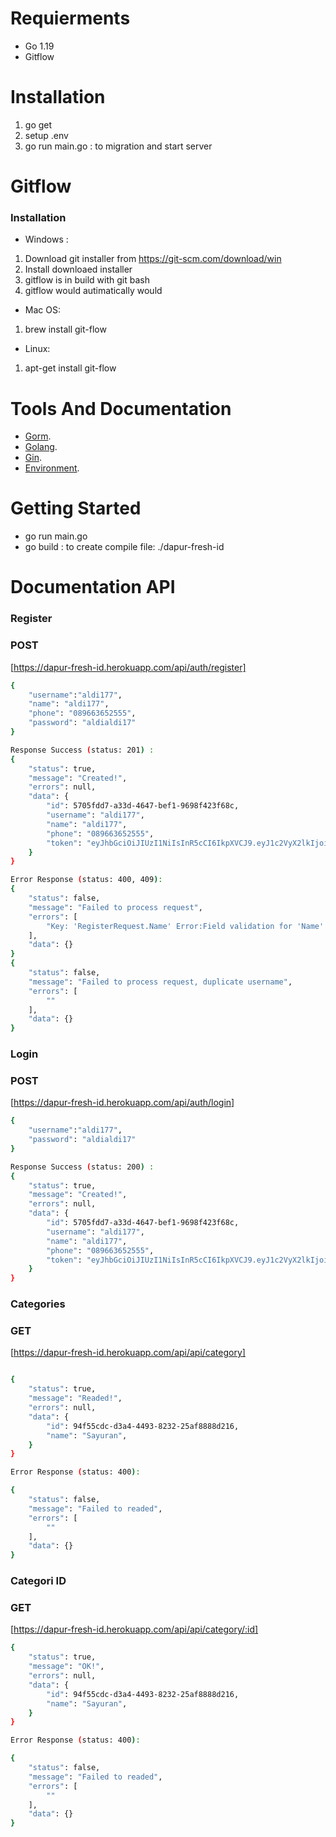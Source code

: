 # Requierments

- Go 1.19
- Gitflow

# Installation

1. go get
2. setup .env
3. go run main.go : to migration and start server


# Gitflow

### Installation

- Windows :
1. Download git installer from https://git-scm.com/download/win
2. Install downloaed installer
3. gitflow is in build with git bash
4. gitflow would autimatically would

- Mac OS:
1. brew install git-flow

- Linux:
1. apt-get install git-flow

# Tools And Documentation

- [Gorm](https://gorm.io/).
- [Golang](https://go.dev/).
- [Gin](https://gin-gonic.com/).
- [Environment](https://github.com/joho/godotenv).

# Getting Started

- go run main.go
- go build :
to create compile file: ./dapur-fresh-id 

# Documentation API

### Register
### POST
[https://dapur-fresh-id.herokuapp.com/api/auth/register]

```sh Request Body:
{
    "username":"aldi177",
    "name": "aldi177",
    "phone": "089663652555",
    "password": "aldialdi17"
}

Response Success (status: 201) :
{
    "status": true,
    "message": "Created!",
    "errors": null,
    "data": {
        "id": 5705fdd7-a33d-4647-bef1-9698f423f68c,
        "username": "aldi177",
        "name": "aldi177",
        "phone": "089663652555",
        "token": "eyJhbGciOiJIUzI1NiIsInR5cCI6IkpXVCJ9.eyJ1c2VyX2lkIjoiMiIsImV4cCI6MTY1MTgyMDAwMCwiaWF0IjoxNjIwMjg0MDAwLCJpc3MiOiJhZG1pbiJ9.HtnuWlBaevEO3fHAI4McH5W8axvw_3Og47RUI3m9IyI"
    }
}

Error Response (status: 400, 409):
{
    "status": false,
    "message": "Failed to process request",
    "errors": [
        "Key: 'RegisterRequest.Name' Error:Field validation for 'Name' failed on the 'required' tag"
    ],
    "data": {}
}
{
    "status": false,
    "message": "Failed to process request, duplicate username",
    "errors": [
        ""
    ],
    "data": {}
}
```
### Login
### POST
[https://dapur-fresh-id.herokuapp.com/api/auth/login]

```sh Request Body:
{
    "username":"aldi177",
    "password": "aldialdi17"
}

Response Success (status: 200) :
{
    "status": true,
    "message": "Created!",
    "errors": null,
    "data": {
        "id": 5705fdd7-a33d-4647-bef1-9698f423f68c,
        "username": "aldi177",
        "name": "aldi177",
        "phone": "089663652555",
        "token": "eyJhbGciOiJIUzI1NiIsInR5cCI6IkpXVCJ9.eyJ1c2VyX2lkIjoiMiIsImV4cCI6MTY1MTgyMDAwMCwiaWF0IjoxNjIwMjg0MDAwLCJpc3MiOiJhZG1pbiJ9.HtnuWlBaevEO3fHAI4McH5W8axvw_3Og47RUI3m9IyI"
    }
}
```
### Categories
### GET
[https://dapur-fresh-id.herokuapp.com/api/api/category]

```sh Response Success (status: 200) :

{
    "status": true,
    "message": "Readed!",
    "errors": null,
    "data": {
        "id": 94f55cdc-d3a4-4493-8232-25af8888d216,
        "name": "Sayuran",
    }
}

Error Response (status: 400):

{
    "status": false,
    "message": "Failed to readed",
    "errors": [
        ""
    ],
    "data": {}
}
```
### Categori ID
### GET

[https://dapur-fresh-id.herokuapp.com/api/api/category/:id]

```sh Response Success (status: 200) :
{
    "status": true,
    "message": "OK!",
    "errors": null,
    "data": {
        "id": 94f55cdc-d3a4-4493-8232-25af8888d216,
        "name": "Sayuran",
    }
}

Error Response (status: 400):

{
    "status": false,
    "message": "Failed to readed",
    "errors": [
        ""
    ],
    "data": {}
}
```